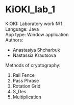 # KiOKI_lab_1
KiOKI: Laboratory work №1. <br>
Language: Java <br>
App type: Window application <br>
Authors:
 - Anastasiya Shcharbuk
 - Nastassia Krautsova

Methods of cryptography:
1. Rail Fence 
2. Pass Phrase
3. Rotation Grid
4. S_Des
5. Multiplication
